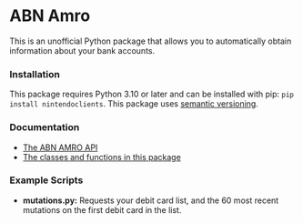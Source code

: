 # ABN Amro

This is an unofficial Python package that allows you to automatically obtain information about your bank accounts.

### Installation
This package requires Python 3.10 or later and can be installed with pip: `pip install nintendoclients`. This package uses [semantic versioning](https://semver.org/).

### Documentation
* [The ABN AMRO API](https://github.com/kinnay/ABN-Amro/wiki)
* [The classes and functions in this package](https://abnamro.readthedocs.io)

### Example Scripts
* **mutations.py:** Requests your debit card list, and the 60 most recent mutations on the first debit card in the list.
